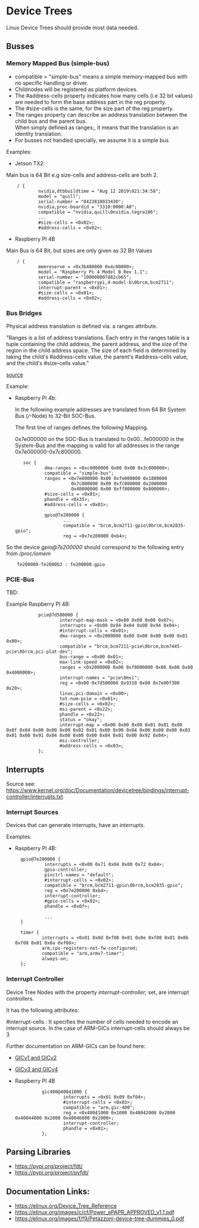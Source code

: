 # Device Trees

Linux Device Trees should provide most data needed. 

## Busses

### Memory Mapped Bus (simple-bus)

- compatible = "simple-bus" means a simple memory-mapped bus with no specific handling or driver.
- Childnodes will be registered as platform devices.
- The #address-cells property indicates how many cells (i.e 32 bit values) are needed to form the base address part in the reg property.
- The #size-cells is the same, for the size part of the reg property.
- The ranges property can describe an address translation between the child bus and the parent bus.  
  When simply defined as ranges;, it means that the translation is an identity translation.
- For busses not handled specially, we assume it is a simple bus


Examples:

- Jetson TX2: 
  
Main bus is 64 Bit e.g size-cells and address-cells are both 2.

        / {
                nvidia,dtbbuildtime = "Aug 12 2019\021:34:58";
                model = "quill";
                serial-number = "0423818033430";
                nvidia,proc-boardid = "3310:0000:A0";
                compatible = "nvidia,quill\0nvidia,tegra186";
                ...
                #size-cells = <0x02>;
                #address-cells = <0x02>;

- Raspberry PI 4B 

Main Bus is 64 Bit, but sizes are only given as 32 Bit Values

        / {
                memreserve = <0x3b400000 0x4c00000>;
                model = "Raspberry Pi 4 Model B Rev 1.1";
                serial-number = "100000007d82cb65";
                compatible = "raspberrypi,4-model-b\0brcm,bcm2711";
                interrupt-parent = <0x01>;
                #size-cells = <0x01>;
                #address-cells = <0x02>;

### Bus Bridges

Physical address translation is defined via. a ranges attribute.

"Ranges is a list of address translations. Each entry in the ranges table is a tuple containing the child address, 
the parent address, and the size of the region in the child address space. The size of each field is determined by 
taking the child's #address-cells value, the parent's #address-cells value, and the child's #size-cells value."

[source](https://elinux.org/Device_Tree_Usage#Ranges_.28Address_Translation.29)



Example:

- Raspberry PI 4b:

  In the following example addresses are translated from 64 Bit System Bus (*/*-Node) to 32-Bit SOC-Bus.
  
  The first line of ranges defines the following Mapping.
  
  0x7e000000 on the SOC-Bus is translated to 0x00...fe000000 in the System-Bus and the mapping is valid
  for all addresses in the range  0x7e000000-0x7c800000. 
  

         soc {
                 dma-ranges = <0xc0000000 0x00 0x00 0x3c000000>;
                 compatible = "simple-bus";
                 ranges = <0x7e000000 0x00 0xfe000000 0x1800000 
				           0x7c000000 0x00 0xfc000000 0x2000000 
						   0x40000000 0x00 0xff800000 0x800000>;
                 #size-cells = <0x01>;
                 phandle = <0x35>;
                 #address-cells = <0x01>;
				 
				 gpio@7e200000 {
                        ...
                        compatible = "brcm,bcm2711-gpio\0brcm,bcm2835-gpio";
                        reg = <0x7e200000 0xb4>;

So the device *gpio@7e200000* should correspond to the following entry from */proc/iomem*

        fe200000-fe2000b3 : fe200000.gpio

### PCIE-Bus

TBD:

Example Raspberry PI 4B:

                pcie@7d500000 {
                        interrupt-map-mask = <0x00 0x00 0x00 0x07>;
                        interrupts = <0x00 0x94 0x04 0x00 0x94 0x04>;
                        #interrupt-cells = <0x01>;
						dma-ranges = <0x2000000 0x00 0x00 0x00 0x00 0x01 0x00>;
                        compatible = "brcm,bcm7211-pcie\0brcm,bcm7445-pcie\0brcm,pci-plat-dev";
                        bus-range = <0x00 0x01>;
                        max-link-speed = <0x02>;
                        ranges = <0x2000000 0x00 0xf8000000 0x06 0x00 0x00 0x4000000>;
                        interrupt-names = "pcie\0msi";
                        reg = <0x00 0x7d500000 0x9310 0x00 0x7e00f300 0x20>;
                        linux,pci-domain = <0x00>;
                        tot-num-pcie = <0x01>;
                        #size-cells = <0x02>;
                        msi-parent = <0x22>;
                        phandle = <0x22>;
                        status = "okay";
                        interrupt-map = <0x00 0x00 0x00 0x01 0x01 0x00 0x8f 0x04 0x00 0x00 0x00 0x02 0x01 0x00 0x90 0x04 0x00 0x00 0x00 0x03 0x01 0x00 0x91 0x04 0x00 0x00 0x00 0x04 0x01 0x00 0x92 0x04>;
                        msi-controller;
                        #address-cells = <0x03>;
                };




## Interrupts

Source see: <https://www.kernel.org/doc/Documentation/devicetree/bindings/interrupt-controller/interrupts.txt>

### Interrupt Sources

Devices that can generate interrupts, have an *interrupts*. 

Examples:

- Raspberry PI 4B: 

        gpio@7e200000 {
                 interrupts = <0x00 0x71 0x04 0x00 0x72 0x04>;
                 gpio-controller;
                 pinctrl-names = "default";
                 #interrupt-cells = <0x02>;
                 compatible = "brcm,bcm2711-gpio\0brcm,bcm2835-gpio";
                 reg = <0x7e200000 0xb4>;
                 interrupt-controller;
                 #gpio-cells = <0x02>;
                 phandle = <0x0f>;

                 ...
        }

        timer {
                interrupts = <0x01 0x0d 0xf08 0x01 0x0e 0xf08 0x01 0x0b 0xf08 0x01 0x0a 0xf08>;
                arm,cpu-registers-not-fw-configured;
                compatible = "arm,armv7-timer";
                always-on;
        };




### Interrupt Controller

Device Tree Nodes with the property *interrupt-controller;* set, are interrupt controllers.

It has the following attributes:

\#interrupt-cells : It specifies the number of cells needed to encode an interrupt source. In the case of ARM-GICs interrupt-cells should always be 3


Further documentation on ARM-GICs can be found here:

- [GICv1 and GICv2](https://github.com/torvalds/linux/blob/937d6eefc716a9071f0e3bada19200de1bb9d048/Documentation/devicetree/bindings/interrupt-controller/arm%2Cgic-v3.yaml)
- [GICv3 and GICv4](https://github.com/torvalds/linux/blob/937d6eefc716a9071f0e3bada19200de1bb9d048/Documentation/devicetree/bindings/interrupt-controller/arm%2Cgic.yaml)

- Raspberry PI 4B

                gic400@40041000 {
                        interrupts = <0x01 0x09 0xf04>;
                        #interrupt-cells = <0x03>;
                        compatible = "arm,gic-400";
                        reg = <0x40041000 0x1000 0x40042000 0x2000 0x40044000 0x2000 0x40046000 0x2000>;
                        interrupt-controller;
                        phandle = <0x01>;
                };




## Parsing Libraries

- <https://pypi.org/project/fdt/>
- <https://pypi.org/project/pyfdt/>


## Documentation Links:

- <https://elinux.org/Device_Tree_Reference>
- <https://elinux.org/images/c/cf/Power_ePAPR_APPROVED_v1.1.pdf>
- <https://elinux.org/images/f/f9/Petazzoni-device-tree-dummies_0.pdf>
